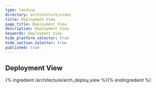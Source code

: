 ```yaml
---
type: landing
directory: architecture/views
title: Deployment View
page_title: Deployment View
description: Deployment View
keywords: Deployment View
hide_platform_selector: true
hide_section_selector: true
published: true
---
```

## Deployment View

{% ingredient /architecture/arch_deploy_view %}{% endingredient %}
